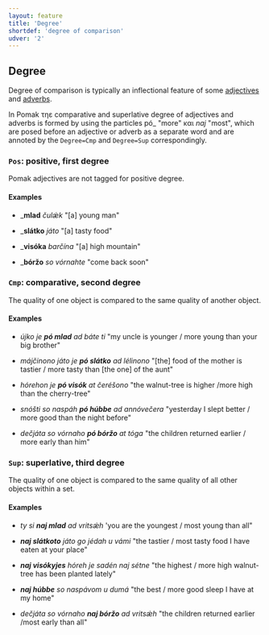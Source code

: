 ```yaml
---
layout: feature
title: 'Degree'
shortdef: 'degree of comparison'
udver: '2'
---
```

<!-- not a universal feature https://universaldependencies.org/u/feat/Degree.html -->

## Degree

Degree of comparison is typically an inflectional feature of some [adjectives](../../u/pos/ADJ) and [adverbs](../../u/pos/ADV).

In Pomak τηε comparative and superlative degree of adjectives and adverbs is formed by using the particles pó_ "more" και _naj_ "most", which are posed before an adjective or adverb as a separate word and are annoted by the `Degree=Cmp` and `Degree=Sup` correspondingly.

### <a name="Pos">`Pos`</a>: positive, first degree

Pomak adjectives are not tagged for positive degree. 

#### Examples

- _<b>mlad</b> _čulǽk_ "[a] young man" 
- _<b>slátko</b> _játo_ "[a] tasty food" 
- _<b>visóka</b> _barčína_ "[a] high mountain" 

- _<b>bóržo</b> _so_ _vórnahte_ "come back soon" 

### <a name="Cmp">`Cmp`</a>: comparative, second degree

The quality of one object is compared to the same quality of another object.

#### Examples

- *újko je <b>pó mlad</b> ad báte ti* "my uncle is younger / more young than your big brother" 
- *májčinono játo je <b>pó slátko</b> ad lélinono* "[the] food of the mother is tastier / more tasty than [the one] of the aunt" 
- *hórehon je <b>pó visók</b> at čeréšono* "the walnut-tree is higher /more high than the cherry-tree" 

- *snóšti so naspáh <b>pó húbbe</b> ad annóvečera* "yesterday I slept better / more good than the night before" 
- *dečjáta so vórnaho <b>pó bóržo</b> at tóga* "the children returned earlier / more early than him" 

### <a name="Sup">`Sup`</a>: superlative, third degree

The quality of one object is compared to the same quality of all other objects within a set.

#### Examples

* _ty si <b>naj mlad</b> ad vritsǽh_ 'you are the youngest / most young than all" 
* _<b>naj slátkoto</b> játo go jédah u vámi_ "the tastier / most tasty food I have eaten at your place"
* _<b>naj visókyjes</b> hóreh je sadén naj sétne_ "the highest / more high walnut-tree has been planted lately" 

* _<b>naj húbbe</b> so naspávom u dumá_ "the best / more good sleep I have at my home" 
* _dečjáta so vórnaho <b>naj bóržo</b> ad vritsǽh_ "the children returned earlier /most early than all" 

<!-- Interlanguage links updated So kvě 14 19:02:10 CEST 2022 -->
